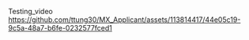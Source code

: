 Testing_video
https://github.com/ttung30/MX_Applicant/assets/113814417/44e05c19-9c5a-48a7-b6fe-0232577fced1

